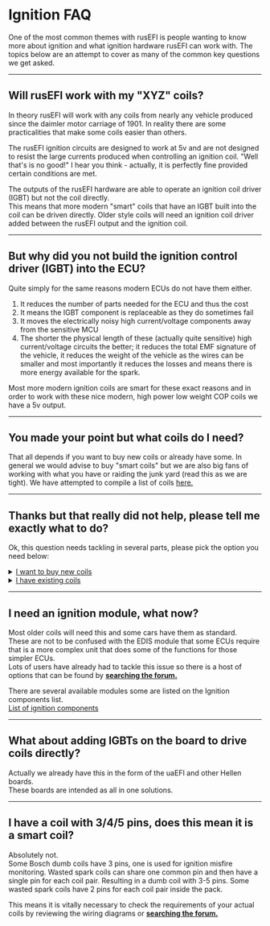# Ignition FAQ

One of the most common themes with rusEFI is people wanting to know more about ignition and what ignition hardware rusEFI can work with.
The topics below are an attempt to cover as many of the common key questions we get asked.

---

## Will rusEFI work with my "XYZ" coils?

In theory rusEFI will work with any coils from nearly any vehicle produced since the daimler motor carriage of 1901.
In reality there are some practicalities that make some coils easier than others.

The rusEFI ignition circuits are designed to work at 5v and are not designed to resist the large currents produced when controlling an ignition coil.  "Well that's is no good!" I hear you think - actually, it is perfectly fine provided certain conditions are met.  

The outputs of the rusEFI hardware are able to operate an ignition coil driver (IGBT) but not the coil directly.  
This means that more modern "smart" coils that have an IGBT built into the coil can be driven directly.
Older style coils will need an ignition coil driver added between the rusEFI output and the ignition coil.  

---

## But why did you not build the ignition control driver (IGBT) into the ECU?

Quite simply for the same reasons modern ECUs do not have them either.

1. It reduces the number of parts needed for the ECU and thus the cost
2. It means the IGBT component is replaceable as they do sometimes fail
3. It moves the electrically noisy high current/voltage components away from the sensitive MCU
4. The shorter the physical length of these (actually quite sensitive) high current/voltage circuits the better; it reduces the total EMF signature of the vehicle, it reduces the weight of the vehicle as the wires can be smaller and most importantly it reduces the losses and means there is more energy available for the spark.

Most more modern ignition coils are smart for these exact reasons and in order to work with these nice modern, high power low weight COP coils we have a 5v output.

---

## You made your point but what coils do I need?

That all depends if you want to buy new coils or already have some. In general we would advise to buy "smart coils" but we are also big fans of working with what you have or raiding the junk yard (read this as we are tight).
We have attempted to compile a list of coils [here.](Vault-Of-Ignition-Parts)

---

## Thanks but that really did not help, please tell me exactly what to do?

Ok, this question needs tackling in several parts, please pick the option you need below:

<details markdown="1"><summary><u>I want to buy new coils</u></summary>

If you are looking to buy new coils then we would recommend taking a look at the list of Ignition coils that have been tried with rusEFI.  
[List of ignition coils](Vault-Of-Ignition-Parts)  
In general though we recommend trying to get a tried and tested solution and getting coils that are easily available in your local area.
There are lots of tried and tested options that can be found by [**searching the forum.**](https://rusefi.com/forum/search.php)

</details>

<details markdown="1"><summary><u>I have existing coils </u></summary>

<details markdown="1"><summary><u>My coils are newer smart coils</u></summary>

Great, then you can wire them directly to the ECU.  
However please take care to check that tht coils you have really do incorporate the ignition driver into the coil.
Having 3 or 4 connectors pins is not a guarantee that a coils is a "smart" coil.  
There is some information on known smart coils and how to work out if you have a smart coil that can be found by [**searching the forum.**](https://rusefi.com/forum/search.php)

</details>

<details markdown="1"><summary><u>My coils are older dumb coils</u></summary>

Great - same as the smart coils, please double check your coils are actually simple coils without built in ignition modules.
You will need to source an external ignition module to go between the ECU and the coils.
These are generally quite cheap and can be found on some cars in the junk yard. We also made our own simple module [here](https://rusefi.com/forum/viewtopic.php?t=286)

There are some tested Ignition modules on the Ignition components list and some can be found by [**searching the forum.**](https://rusefi.com/forum/search.php)  
[List of ignition components](Vault-Of-Ignition-Parts)

</details>

</details>  
  
---

## I need an ignition module, what now?

Most older coils will need this and some cars have them as standard.  
These are not to be confused with the EDIS module that some ECUs require that is a more complex unit that does some of the functions for those simpler ECUs.  
Lots of users have already had to tackle this issue so there is a host of options that can be found by [**searching the forum.**](https://rusefi.com/forum/search.php)

There are several available modules some are listed on the Ignition components list.  
[List of ignition components](Vault-Of-Ignition-Parts)

---

## What about adding IGBTs on the board to drive coils directly?

Actually we already have this in the form of the uaEFI and other Hellen boards.  
These boards are intended as all in one solutions.

---

## I have a coil with 3/4/5 pins, does this mean it is a smart coil?

Absolutely not.  
Some Bosch dumb coils have 3 pins, one is used for ignition misfire monitoring.
Wasted spark coils can share one common pin and then have a single pin for each coil pair. Resulting in a dumb coil with 3-5 pins.
Some wasted spark coils have 2 pins for each coil pair inside the pack.

This means it is vitally necessary to check the requirements of your actual coils by reviewing the wiring diagrams or [**searching the forum.**](https://rusefi.com/forum/search.php)
